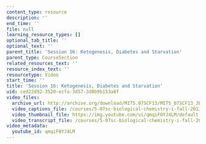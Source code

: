 ```yaml
---
content_type: resource
description: ''
end_time: ''
file: null
learning_resource_types: []
optional_tab_title: ''
optional_text: ''
parent_title: 'Session 16: Ketogenesis, Diabetes and Starvation'
parent_type: CourseSection
related_resources_text: ''
resource_index_text: ''
resourcetype: Video
start_time: ''
title: 'Session 16: Ketogenesis, Diabetes and Starvation'
uid: ced22d92-3520-ecfa-3d57-3d0b9b153a8f
video_files:
  archive_url: http://archive.org/download/MIT5.07SCF13/MIT5_07SCF13_JE-Ses16_300k.mp4
  video_captions_file: /courses/5-07sc-biological-chemistry-i-fall-2013/de41e653b87352769c80aa6d2d04fcc2_qmqiF0YJ4LM.vtt
  video_thumbnail_file: https://img.youtube.com/vi/qmqiF0YJ4LM/default.jpg
  video_transcript_file: /courses/5-07sc-biological-chemistry-i-fall-2013/1e65276bebb212703e1f1798a5d0305f_qmqiF0YJ4LM.pdf
video_metadata:
  youtube_id: qmqiF0YJ4LM
---
```

